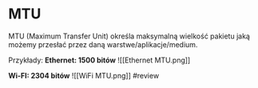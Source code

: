 # MTU
MTU (Maximum Transfer Unit) określa maksymalną wielkość pakietu jaką możemy przesłać przez daną warstwe/aplikacje/medium.

Przykłady:
**Ethernet: 1500 bitów**
![[Ethernet MTU.png]]

**Wi-FI: 2304 bitów**
![[WiFi MTU.png]] #review